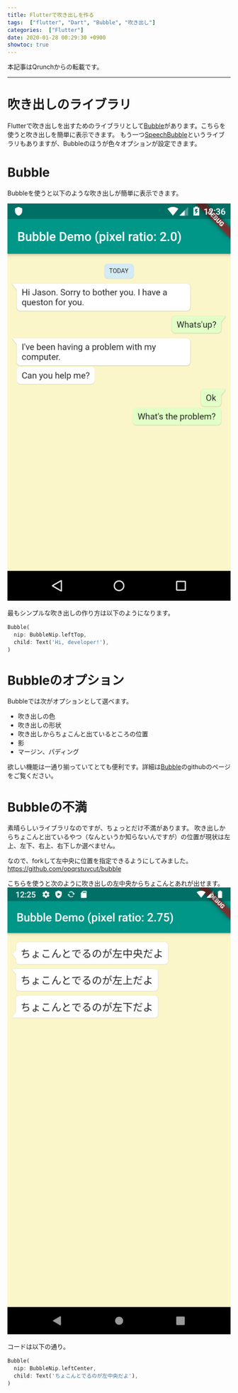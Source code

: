 ```yaml
---
title: Flutterで吹き出しを作る
tags:  ["flutter", "Dart", "Bubble", "吹き出し"]
categories:  ["Flutter"]
date: 2020-01-28 00:29:30 +0900
showtoc: true
---
```

本記事はQrunchからの転載です。
___
# 吹き出しのライブラリ
Flutterで吹き出しを出すためのライブラリとして[Bubble](https://github.com/vi-k/bubble)があります。こちらを使うと吹き出しを簡単に表示できます。
もう一つ[SpeechBubble](https://github.com/NilsBacke/PHSpeechBubble)というライブラリもありますが、Bubbleのほうが色々オプションが設定できます。

# Bubble
Bubbleを使うと以下のような吹き出しが簡単に表示できます。
> 
![undefined.jpg](56ff1ce17d741bc7f6aeb54a9c567e76.png)

最もシンプルな吹き出しの作り方は以下のようになります。
``` Dart
Bubble(
  nip: BubbleNip.leftTop,
  child: Text('Hi, developer!'),
)
```
# Bubbleのオプション
Bubbleでは次がオプションとして選べます。
* 吹き出しの色
* 吹き出しの形状
* 吹き出しからちょこんと出ているところの位置
* 影
* マージン、パディング

欲しい機能は一通り揃っていてとても便利です。詳細は[Bubble](https://github.com/vi-k/bubble)のgithubのページをご覧ください。

# Bubbleの不満
素晴らしいライブラリなのですが、ちょっとだけ不満があります。
吹き出しからちょこんと出ているやつ（なんというか知らないんですが）の位置が現状は左上、左下、右上、右下しか選べません。

なので、forkして左中央に位置を指定できるようにしてみました。
https://github.com/opqrstuvcut/bubble

こちらを使うと次のように吹き出しの左中央からちょこんとあれが出せます。
![undefined.jpg](c9279461ed3598038212e7371b2a88fc.png)

コードは以下の通り。

``` Dart
Bubble(
  nip: BubbleNip.leftCenter,
  child: Text('ちょこんとでるのが左中央だよ'),
)
```
